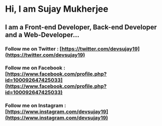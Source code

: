 # Hi, I am Sujay Mukherjee
## I am a Front-end Developer, Back-end Developer and a Web-Developer...

### Follow me on Twitter : [https://twitter.com/devsujay19](https://twitter.com/devsujay19)
### Follow me on Facebook : [https://www.facebook.com/profile.php?id=100092647425033](https://www.facebook.com/profile.php?id=100092647425033)
### Follow me on Instagram : [https://www.instagram.com/devsujay19](https://www.instagram.com/devsujay19)

